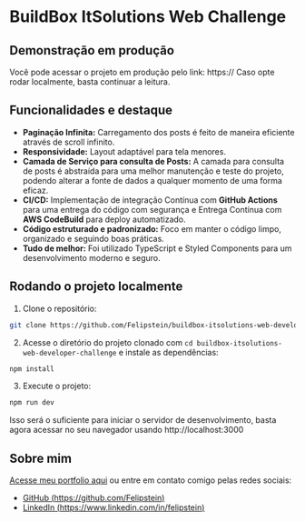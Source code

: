# BuildBox ItSolutions Web Challenge

## Demonstração em produção
Você pode acessar o projeto em produção pelo link: https://
Caso opte rodar localmente, basta continuar a leitura.

## Funcionalidades e destaque
- **Paginação Infinita:** Carregamento dos posts é feito de maneira eficiente através de scroll infinito.
- **Responsividade:** Layout adaptável para tela menores.
- **Camada de Serviço para consulta de Posts:** A camada para consulta de posts é abstraída para uma melhor manutenção e teste do projeto, podendo alterar a fonte de dados a qualquer momento de uma forma eficaz.
- **CI/CD:** Implementação de integração Contínua com **GitHub Actions** para uma entrega do código com segurança e Entrega Contínua com **AWS CodeBuild** para deploy automatizado.
- **Código estruturado e padronizado:** Foco em manter o código limpo, organizado e seguindo boas práticas.
- **Tudo de melhor:** Foi utilizado TypeScript e Styled Components para um desenvolvimento moderno e seguro.

## Rodando o projeto localmente

1. Clone o repositório:
```bash
git clone https://github.com/Felipstein/buildbox-itsolutions-web-developer-challenge.git
```

2. Acesse o diretório do projeto clonado com `cd buildbox-itsolutions-web-developer-challenge` e instale as dependências:
```bash
npm install
```

3. Execute o projeto:
```bash
npm run dev
```

Isso será o suficiente para iniciar o servidor de desenvolvimento, basta agora acessar no seu navegador usando http://localhost:3000

## Sobre mim

[Acesse meu portfolio aqui](https://d1szikd9uvunff.cloudfront.net/) ou entre em contato comigo pelas redes sociais:
- [GitHub (https://github.com/Felipstein)](https://github.com/Felipstein)
- [LinkedIn (https://www.linkedin.com/in/felipstein)](https://www.linkedin.com/in/felipstein/)
